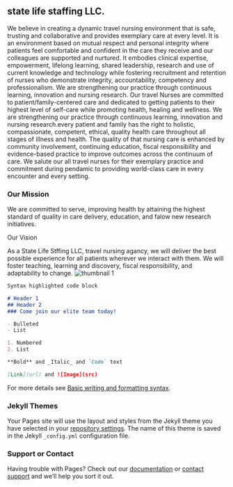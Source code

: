 ## state life staffing LLC.

We believe in creating a dynamic travel nursing environment that is safe, trusting and collaborative and provides exemplary care at every level. It is an environment based on mutual respect and personal integrity where patients feel comfortable and confident in the care they receive and our colleagues are supported and nurtured. It embodies clinical expertise, empowerment, lifelong learning, shared leadership, research and use of current knowledge and technology while fostering recruitment and retention of nurses who demonstrate integrity, accountability, competency and professionalism. We are strengthening our practice through continuous learning, innovation and nursing research. 
Our travel Nurses are committed to patient/family-centered care and dedicated to getting patients to their highest level of self-care while promoting health, healing and wellness. We are strengthening our practice through continuous learning, innovation and nursing research.every patient and family has the right to holistic, compassionate, competent, ethical, quality health care throughout all stages of illness and health. The quality of that nursing care is enhanced by community involvement, continuing education, fiscal responsibility and evidence-based practice to improve outcomes across the continuum of care.
We salute our all travel nurses for their exemplary practice and commitment during pendamic to providing world-class care in every encounter and every setting. 


### Our Mission

We are committed to serve, improving health by attaining the highest standard of quality in care delivery, education, and falow new research initiatives.

Our Vision

As a State Life Stffing LLC, travel nursing agancy, we will deliver the best possible experience for all patients wherever we interact with them. We will foster teaching, learning and discovery, fiscal responsibility, and adaptability to change. 
![thumbnail 1](https://user-images.githubusercontent.com/95154546/143731469-85302824-6b58-4a69-aeaf-d716446c57d4.jpg)

```markdown
Syntax highlighted code block

# Header 1 
## Header 2
### Come join our elite team today!

- Bulleted
- List

1. Numbered
2. List

**Bold** and _Italic_ and `Code` text

[Link](url) and ![Image](src)
```

For more details see [Basic writing and formatting syntax](https://docs.github.com/en/github/writing-on-github/getting-started-with-writing-and-formatting-on-github/basic-writing-and-formatting-syntax).

### Jekyll Themes

Your Pages site will use the layout and styles from the Jekyll theme you have selected in your [repository settings](https://github.com/nasirax/testwebsite/settings/pages). The name of this theme is saved in the Jekyll `_config.yml` configuration file.

### Support or Contact

Having trouble with Pages? Check out our [documentation](https://docs.github.com/categories/github-pages-basics/) or [contact support](https://support.github.com/contact) and we’ll help you sort it out.
